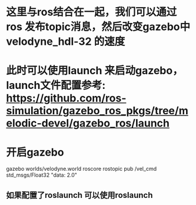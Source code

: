 # 这里与ros结合在一起，我们可以通过ros 发布topic消息，然后改变gazebo中velodyne_hdl-32 的速度
# 此时可以使用launch 来启动gazebo，launch文件配置参考: https://github.com/ros-simulation/gazebo_ros_pkgs/tree/melodic-devel/gazebo_ros/launch

# 开启gazebo
gazebo worlds/velodyne.world
roscore
rostopic pub /vel_cmd std_msgs/Float32 "data: 2.0"
## 如果配置了roslaunch 可以使用roslaunch


